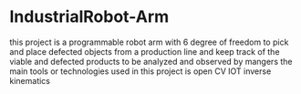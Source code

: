 # IndustrialRobot-Arm
this project is a programmable robot arm with 6 degree of freedom to pick and place defected objects from a production line and keep track of the viable and defected products to be analyzed and observed by mangers
the main tools or technologies used in this project is 
open CV
IOT
inverse kinematics


